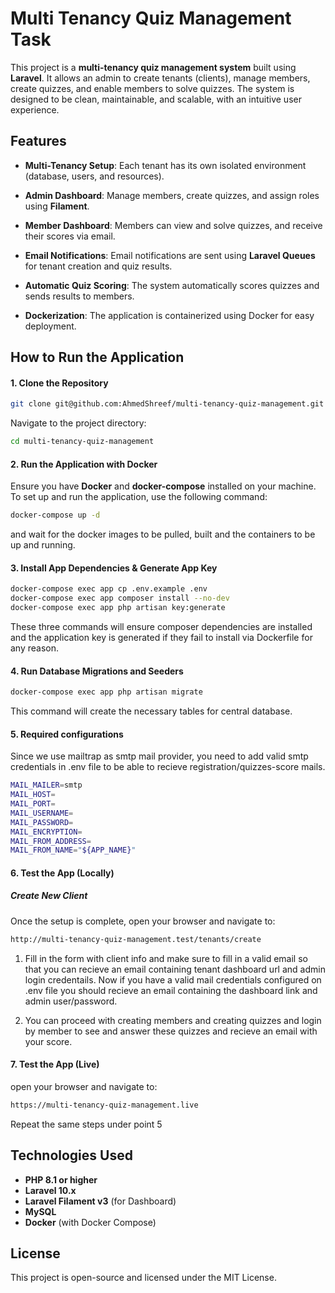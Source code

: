 

# Multi Tenancy Quiz Management Task


This project is a **multi-tenancy quiz management system** built using **Laravel**. It allows an admin to create tenants (clients), manage members, create quizzes, and enable members to solve quizzes. The system is designed to be clean, maintainable, and scalable, with an intuitive user experience.
## Features
-   **Multi-Tenancy Setup**: Each tenant has its own isolated environment (database, users, and resources).
    
-   **Admin Dashboard**: Manage members, create quizzes, and assign roles using  **Filament**.
    
-   **Member Dashboard**: Members can view and solve quizzes, and receive their scores via email.
    
-   **Email Notifications**: Email notifications are sent using  **Laravel Queues**  for tenant creation and quiz results.
    
-   **Automatic Quiz Scoring**: The system automatically scores quizzes and sends results to members.
    
-   **Dockerization**: The application is containerized using Docker for easy deployment.


## How to Run the Application
#### 1. Clone the Repository
```bash
git clone git@github.com:AhmedShreef/multi-tenancy-quiz-management.git
```
Navigate to the project directory:
```bash
cd multi-tenancy-quiz-management
```

#### 2. Run the Application with Docker
Ensure you have **Docker** and **docker-compose** installed on your machine. To set up and run the application, use the following command:
```bash
docker-compose up -d
```
and wait for the docker images to be pulled, built and the containers to be up and running.

#### 3. Install App Dependencies & Generate App Key
```bash
docker-compose exec app cp .env.example .env
docker-compose exec app composer install --no-dev
docker-compose exec app php artisan key:generate
```
These three commands will ensure composer dependencies are installed and the application key is generated if they fail to install via Dockerfile for any reason.

#### 4. Run Database Migrations and Seeders
```bash
docker-compose exec app php artisan migrate
```
This command will create the necessary tables for central database.

#### 5. Required configurations
Since we use mailtrap as smtp mail provider, you need to add valid smtp credentials in .env file to be able to recieve registration/quizzes-score mails.
```bash
MAIL_MAILER=smtp
MAIL_HOST=
MAIL_PORT=
MAIL_USERNAME=
MAIL_PASSWORD=
MAIL_ENCRYPTION=
MAIL_FROM_ADDRESS=
MAIL_FROM_NAME="${APP_NAME}"
```


#### 6. Test the App (Locally)
##### Create New Client
Once the setup is complete, open your browser and navigate to:
```bash
http://multi-tenancy-quiz-management.test/tenants/create
```
1. Fill in the form with client info and make sure to fill in a valid email so that you can recieve an email containing tenant dashboard url and admin login credentails.
Now if you have a valid mail credentials configured on .env file you should recieve an email containing the dashboard link and admin user/password.

2. You can proceed with creating members and creating quizzes and login by member to see and answer these quizzes and recieve an email with your score.

#### 7. Test the App (Live)
open your browser and navigate to:
```bash
https://multi-tenancy-quiz-management.live
```
Repeat the same steps under point 5

## Technologies Used

- **PHP 8.1 or higher**
-   **Laravel 10.x**
-   **Laravel Filament v3** (for Dashboard)
-   **MySQL**
-   **Docker** (with Docker Compose)


## License

This project is open-source and licensed under the MIT License.
